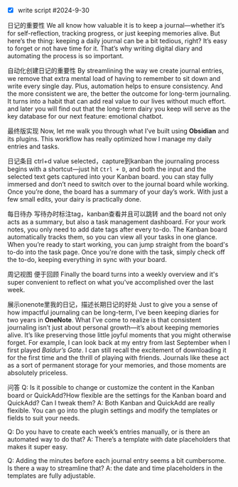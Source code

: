 - [x] write script #2024-9-30


日记的重要性
We all know how valuable it is to keep a journal—whether it’s for self-reflection, tracking progress, or just keeping memories alive. But here’s the thing: keeping a daily journal can be a bit tedious, right? It’s easy to forget or not have time for it. That’s why writing digital diary and automating the process is so important.

自动化创建日记的重要性
	By streamlining the way we create journal entries, we remove that extra mental load of having to remember to sit down and write every single day. Plus, automation helps to ensure consistency. And the more consistent we are, the better the outcome for long-term journaling. It turns into a habit that can add real value to our lives without much effort. and later you will find out that the long-term dairy you keep will serve as the  key database for our next feature: emotional chatbot.
	
最终版实现
	Now, let me walk you through what I’ve built using **Obsidian** and its plugins. This workflow has really optimized how I manage my daily entries and tasks.

日记条目 ctrl+d value selected，capture到kanban
		the journaling process begins with a shortcut—just hit `Ctrl + D`, and both the input and the selected text gets captured into your Kanban board.
		you can stay fully immersed and don’t need to switch over to the journal board while working. Once you’re done, the board has a summary of your day’s work. With just a few small edits, your dairy is practically done.

每日待办 写待办时标注tag，kanban查看并且可以跳转
		and the board not only acts as a summary, but also a task management dashboard. For your work notes, you only need to add date tags after every to-do. The Kanban board automatically tracks them, so you can view all your tasks in one glance. 
		When you’re ready to start working, you can jump straight from the board's to-do into the task page. Once you're done with the task, simply check off the to-do, keeping everything in sync with your board.

周记视图 便于回顾
		Finally the board turns into a weekly overview and it's super convenient to reflect on what you've accomplished over the last week.
		
展示onenote里我的日记，描述长期日记的好处
Just to give you a sense of how impactful journaling can be long-term, I’ve been keeping diaries for two years in **OneNote**. 
What I’ve come to realize is that consistent journaling isn’t just about personal growth—it’s about keeping memories alive. It’s like preserving those little joyful moments that you might otherwise forget. 
For example, I can look back at my entry from last September when I first played _Baldur’s Gate_. I can still recall the excitement of downloading it for the first time and the thrill of playing with friends. Journals like these act as a sort of permanent storage for your memories, and those moments are absolutely priceless.

问答
Q: Is it possible to change or customize the content in the Kanban board or QuickAdd?How flexible are the settings for the Kanban board and QuickAdd? Can I tweak them?
A: Both Kanban and QuickAdd are really flexible. You can go into the plugin settings and modify the templates or fields to suit your needs.

Q: Do you have to create each week’s entries manually, or is there an automated way to do that?
A: There’s a template with date placeholders that makes it super easy.

Q: Adding the minutes before each journal entry seems a bit cumbersome. Is there a way to streamline that?
A: the date and time placeholders in the templates are fully adjustable.